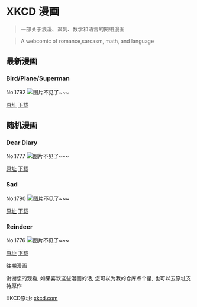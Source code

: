 # XKCD 漫画


> 一部关于浪漫、讽刺、数学和语言的网络漫画

> A webcomic of romance,sarcasm, math, and language


## 最新漫画
### Bird/Plane/Superman
No.1792
![图片不见了~~~](https://imgs.xkcd.com/comics/bird_plane_superman.png)

[原址](https://xkcd.com//1792) [下载](https://imgs.xkcd.com/comics/bird_plane_superman.png)



## 随机漫画
### Dear Diary
No.1777
![图片不见了~~~](https://imgs.xkcd.com/comics/dear_diary.png)

[原址](https://xkcd.com//1777) [下载](https://imgs.xkcd.com/comics/dear_diary.png)



### Sad
No.1790
![图片不见了~~~](https://imgs.xkcd.com/comics/sad.png)

[原址](https://xkcd.com//1790) [下载](https://imgs.xkcd.com/comics/sad.png)



### Reindeer
No.1776
![图片不见了~~~](https://imgs.xkcd.com/comics/reindeer.png)

[原址](https://xkcd.com//1776) [下载](https://imgs.xkcd.com/comics/reindeer.png)



[往期漫画](image/)

谢谢您的观看, 如果喜欢这些漫画的话, 
您可以为我的仓库点个星, 也可以去原址支持原作

XKCD原址: [xkcd.com](https://xkcd.com)

